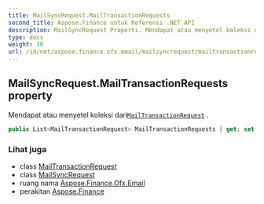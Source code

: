 ```yaml
---
title: MailSyncRequest.MailTransactionRequests
second_title: Aspose.Finance untuk Referensi .NET API
description: MailSyncRequest Properti. Mendapat atau menyetel koleksi dariMailTransactionRequest .
type: docs
weight: 30
url: /id/net/aspose.finance.ofx.email/mailsyncrequest/mailtransactionrequests/
---
```

## MailSyncRequest.MailTransactionRequests property

Mendapat atau menyetel koleksi dari[`MailTransactionRequest`](../../mailtransactionrequest/) .

```csharp
public List<MailTransactionRequest> MailTransactionRequests { get; set; }
```

### Lihat juga

* class [MailTransactionRequest](../../mailtransactionrequest/)
* class [MailSyncRequest](../)
* ruang nama [Aspose.Finance.Ofx.Email](../../mailsyncrequest/)
* perakitan [Aspose.Finance](../../../)


